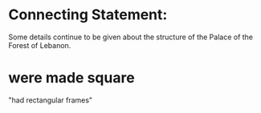 # Connecting Statement:

Some details continue to be given about the structure of the Palace of the Forest of Lebanon.

# were made square

"had rectangular frames"

